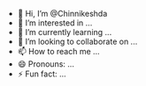 - 👋 Hi, I’m @Chinnikeshda
- 👀 I’m interested in ...
- 🌱 I’m currently learning ...
- 💞️ I’m looking to collaborate on ...
- 📫 How to reach me ...
- 😄 Pronouns: ...
- ⚡ Fun fact: ...

<!---
Chinnikeshda/Chinnikeshda is a ✨ special ✨ repository because its `README.md` (this file) appears on your GitHub profile.
You can click the Preview link to take a look at your changes.
--->
